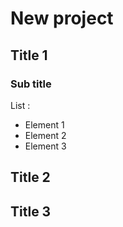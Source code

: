 # New project

## Title 1

### Sub title

List :
* Element 1
* Element 2
* Element 3

## Title 2

## Title 3